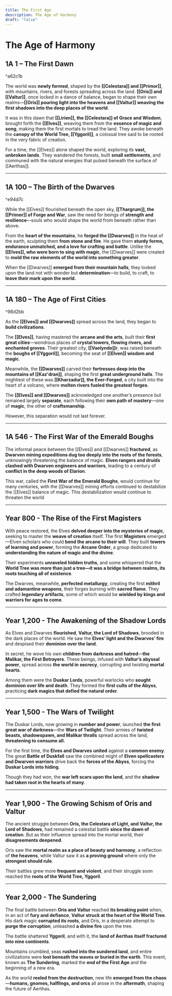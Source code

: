 ```yaml
---
title: The First Age
description: The Age of Harmony
draft: "false"
---
```

# The Age of Harmony
## **1A 1 – The First Dawn**

^a62c1b

The world was **newly formed**, shaped by the **[[Celestara]] and [[Primor]]**, with mountains, rivers, and forests spreading across the land. **[[Oris]] and [[Valtur]]**, once locked in a dance of balance, began to shape their own realms—**[[Oris]] pouring light into the heavens and [[Valtur]] weaving the first shadows into the deep places of the world**.

It was in this dawn that **[[Lirien]], the [[Celestara]] of Grace and Wisdom**, brought forth the **[[Elves]]**, weaving them from the **essence of magic and song**, making them the first mortals to tread the land. They awoke beneath the **canopy of the World Tree, [[Yggoril]]**, a colossal tree said to be rooted in the very fabric of creation.

For a time, the [[Elves]] alone shaped the world, exploring its **vast, unbroken lands**. They wandered the forests, built **small settlements**, and communed with the natural energies that pulsed beneath the surface of [[Aerthas]].

---

## **1A 100 – The Birth of the Dwarves**

^e94d7c

While the [[Elves]] flourished beneath the open sky, **[[Thargrum]], the [[Primor]] of Forge and War**, saw the need for beings of **strength and resilience**—souls who would shape the world from beneath rather than above.

From the **heart of the mountains**, he **forged the [[Dwarves]]** in the heat of the earth, sculpting them **from stone and fire**. He gave them **sturdy forms, endurance unmatched, and a love for crafting and battle**. Unlike the **[[Elves]], who were born to sing with magic**, the [[Dwarves]] were created to **mold the raw elements of the world into something greater**.

When the [[Dwarves]] **emerged from their mountain halls**, they looked upon the land not with wonder but **determination**—to build, to craft, to **leave their mark upon the world.**

---

## **1A 180 – The Age of First Cities**

^98d2bb

As the **[[Elves]] and [[Dwarves]]** spread across the land, they began to **build civilizations**.

The **[[Elves]]**, having mastered the **arcane and the arts**, built their **first great cities**—wondrous places of **crystal towers, flowing rivers, and enchanted groves**. Their greatest city, **[[Vaelyndo]]r**, was raised beneath the **boughs of [[Yggoril]]**, becoming the seat of **[[Elven]] wisdom and magic**.

Meanwhile, the **[[Dwarves]]** carved their **fortresses deep into the mountains of [[Kaz'dran]]**, shaping the first **great underground halls**. The mightiest of these was **[[Kharzadur]], the Ever-Forged**, a city built into the heart of a volcano, where **molten rivers fueled the greatest forges**.

The **[[Elves]] and [[Dwarves]]** acknowledged one another’s presence but remained largely **separate**, each following their **own path of mastery**—one of **magic**, the other of **craftsmanship**.

However, this separation would not last forever.

---

## **1A 546 - The First War of the Emerald Boughs**

The informal peace between the [[Elves]] and [[Dwarves]] **fractured**, as **Dwarven mining expeditions dug too deeply into the roots of the forests**, unknowingly threatening the balance of magic. **Elven rangers and druids clashed with Dwarven engineers and warriors**, leading to a century of **conflict in the deep woods of Elarion**.

This war, called the **First War of the Emerald Boughs**, would continue for many centuries, with the [[Dwarves]] mining efforts continued to destabilize the [[Elves]] balance of magic. This destabilization would continue to threaten the world 

---

## **Year 800 - The Rise of the First Magisters**

With peace restored, the Elves **delved deeper into the mysteries of magic**, seeking to master the **weave of creation** itself. The first **Magisters** emerged—Elven scholars who could **bend the arcane to their will**. They built **towers of learning and power**, forming the **Arcane Order**, a group dedicated to **understanding the nature of magic and the divine**.

Their experiments **unraveled hidden truths**, and some whispered that the **World Tree was more than just a tree—it was a bridge between realms, its roots touching all of existence**.

The Dwarves, meanwhile, **perfected metallurgy**, creating the first **mithril and adamantine weapons**, their forges burning with **sacred flame**. They crafted **legendary artifacts**, some of which would be **wielded by kings and warriors for ages to come**.

---

## **Year 1,200 - The Awakening of the Shadow Lords**

As Elves and Dwarves **flourished**, **Valtur, the Lord of Shadows**, brooded in the dark places of the world. He saw the **Elves’ light and the Dwarves’ fire** and despised their **dominion over the land**.

In secret, he wove his own **children from darkness and hatred**—**the Malikar, the First Betrayers**. These beings, infused with **Valtur’s abyssal power**, spread across **the world in secrecy**, corrupting and twisting **mortal hearts**.

Among them were the **Duskar Lords**, powerful warlocks who **sought dominion over life and death**. They formed the **first cults of the Abyss**, practicing **dark magics that defied the natural order**.

---

## **Year 1,500 - The Wars of Twilight**

The Duskar Lords, now growing in **number and power**, launched **the first great war of darkness**—the **Wars of Twilight**. Their armies of **twisted beasts, shadowspawn, and Malikar thralls** spread across the land, **threatening to consume all.**

For the first time, the **Elves and Dwarves** **united** against a **common enemy**. The great **Battle of Duskfall** saw the combined might of **Elven spellcasters and Dwarven warriors** drive back the **forces of the Abyss**, forcing the **Duskar Lords into hiding**.

Though they had won, the **war left scars upon the land**, and the **shadow had taken root in the hearts of many**.

---

## **Year 1,900 - The Growing Schism of Oris and Valtur**

The ancient struggle between **Oris, the Celestara of Light, and Valtur, the Lord of Shadows**, had remained a celestial battle **since the dawn of creation**. But as their influence spread into the mortal world, their **disagreements deepened**.

Oris saw the **mortal realm as a place of beauty and harmony**, a reflection of **the heavens**, while Valtur saw it as **a proving ground** where only the **strongest should rule**.

Their battles grew more **frequent and violent**, and their struggle soon reached the **roots of the World Tree, Yggoril**.

---

## **Year 2,000 - The Sundering**

The final battle between **Oris and Valtur** reached **its breaking point** when, in an act of **fury and defiance**, **Valtur struck at the heart of the World Tree**. His dark magic **corrupted its roots**, and Oris, in a desperate attempt to **purge the corruption**, unleashed **a divine fire** upon the tree.

The battle shattered **Yggoril**, and with it, the **land of Aerthas itself fractured into nine continents**.

Mountains crumbled, seas **rushed into the sundered land**, and entire civilizations were **lost beneath the waves or buried in the earth**. This event, known as **The Sundering**, marked the **end of the First Age** and the beginning of a new era.

As the world **reeled from the destruction**, new life **emerged from the chaos**—**humans, gnomes, halflings, and orcs** all arose in the **aftermath**, shaping the future of Aerthas.